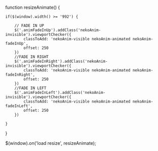 <!-- Animate Scripts -->

function resizeAnimate() {

	if($(window).width() >= '992') {

		// FADE IN UP
		$('.animFadeInUp').addClass('nekoAnim-invisible').viewportChecker({
			classToAdd: 'nekoAnim-visible nekoAnim-animated nekoAnim-fadeInUp',
			offset: 250
		})
		//FADE IN RIGHT
		$('.animFadeInRight').addClass('nekoAnim-invisible').viewportChecker({
			classToAdd: 'nekoAnim-visible nekoAnim-animated nekoAnim-fadeInRight',
			offset: 250
		})
		//FADE IN LEFT
		$('.animFadeInLeft').addClass('nekoAnim-invisible').viewportChecker({
			classToAdd: 'nekoAnim-visible nekoAnim-animated nekoAnim-fadeInLeft',
			offset: 250
		})

	}
} 


$(window).on('load resize', resizeAnimate);
